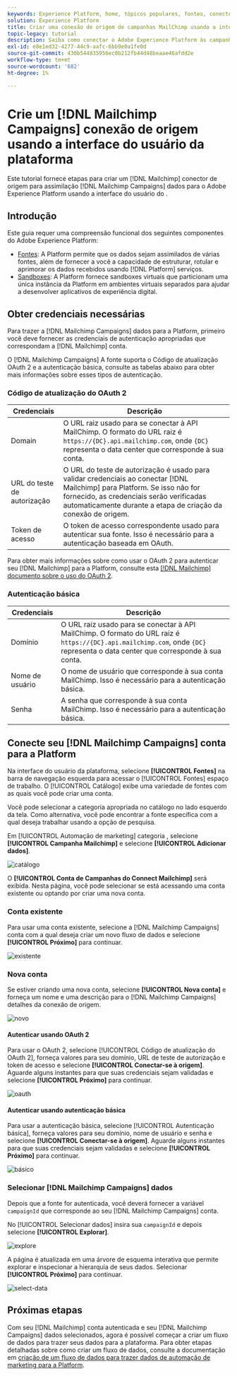 ```yaml
---
keywords: Experience Platform, home, tópicos populares, fontes, conectores, conectores de origem, sdk de fontes, sdk, SDK
solution: Experience Platform
title: Criar uma conexão de origem de campanhas MailChimp usando a interface do usuário da plataforma
topic-legacy: tutorial
description: Saiba como conectar o Adobe Experience Platform às campanhas do MailChimp usando a interface do usuário da plataforma.
exl-id: e8e1ed32-4277-44c9-aafc-6bb9e0a1fe0d
source-git-commit: 430b544835956ec0b212fb44d48beaae46afdd2e
workflow-type: tm+mt
source-wordcount: '682'
ht-degree: 1%

---
```


# Crie um [!DNL Mailchimp Campaigns] conexão de origem usando a interface do usuário da plataforma

Este tutorial fornece etapas para criar um [!DNL Mailchimp] conector de origem para assimilação [!DNL Mailchimp Campaigns] dados para o Adobe Experience Platform usando a interface do usuário do .

## Introdução

Este guia requer uma compreensão funcional dos seguintes componentes do Adobe Experience Platform:

* [Fontes](../../../../home.md): A Platform permite que os dados sejam assimilados de várias fontes, além de fornecer a você a capacidade de estruturar, rotular e aprimorar os dados recebidos usando [!DNL Platform] serviços.
* [Sandboxes](../../../../../sandboxes/home.md): A Platform fornece sandboxes virtuais que particionam uma única instância da Platform em ambientes virtuais separados para ajudar a desenvolver aplicativos de experiência digital.

## Obter credenciais necessárias

Para trazer a [!DNL Mailchimp Campaigns] dados para a Platform, primeiro você deve fornecer as credenciais de autenticação apropriadas que correspondam a [!DNL Mailchimp] conta.

O [!DNL Mailchimp Campaigns] A fonte suporta o Código de atualização OAuth 2 e a autenticação básica, consulte as tabelas abaixo para obter mais informações sobre esses tipos de autenticação.

### Código de atualização do OAuth 2

| Credenciais | Descrição |
| --- | --- |
| Domain | O URL raiz usado para se conectar à API MailChimp. O formato do URL raiz é `https://{DC}.api.mailchimp.com`, onde `{DC}` representa o data center que corresponde à sua conta. |
| URL do teste de autorização | O URL do teste de autorização é usado para validar credenciais ao conectar [!DNL Mailchimp] para Platform. Se isso não for fornecido, as credenciais serão verificadas automaticamente durante a etapa de criação da conexão de origem. |
| Token de acesso | O token de acesso correspondente usado para autenticar sua fonte. Isso é necessário para a autenticação baseada em OAuth. |

Para obter mais informações sobre como usar o OAuth 2 para autenticar seu [!DNL Mailchimp] para a Platform, consulte esta [[!DNL Mailchimp] documento sobre o uso do OAuth 2](https://mailchimp.com/developer/marketing/guides/access-user-data-oauth-2/).

### Autenticação básica

| Credenciais | Descrição |
| --- | --- |
| Domínio | O URL raiz usado para se conectar à API MailChimp. O formato do URL raiz é `https://{DC}.api.mailchimp.com`, onde `{DC}` representa o data center que corresponde à sua conta. |
| Nome de usuário | O nome de usuário que corresponde à sua conta MailChimp. Isso é necessário para a autenticação básica. |
| Senha | A senha que corresponde à sua conta MailChimp. Isso é necessário para a autenticação básica. |

## Conecte seu [!DNL Mailchimp Campaigns] conta para a Platform

Na interface do usuário da plataforma, selecione **[!UICONTROL Fontes]** na barra de navegação esquerda para acessar o [!UICONTROL Fontes] espaço de trabalho. O [!UICONTROL Catálogo] exibe uma variedade de fontes com as quais você pode criar uma conta.

Você pode selecionar a categoria apropriada no catálogo no lado esquerdo da tela. Como alternativa, você pode encontrar a fonte específica com a qual deseja trabalhar usando a opção de pesquisa.

Em [!UICONTROL Automação de marketing] categoria , selecione **[!UICONTROL Campanha Mailchimp]** e selecione **[!UICONTROL Adicionar dados]**.

![catálogo](../../../../images/tutorials/create/mailchimp-campaigns/catalog.png)

O **[!UICONTROL Conta de Campanhas do Connect Mailchimp]** será exibida. Nesta página, você pode selecionar se está acessando uma conta existente ou optando por criar uma nova conta.

### Conta existente

Para usar uma conta existente, selecione a [!DNL Mailchimp Campaigns] conta com a qual deseja criar um novo fluxo de dados e selecione **[!UICONTROL Próximo]** para continuar.

![existente](../../../../images/tutorials/create/mailchimp-campaigns/existing.png)

### Nova conta

Se estiver criando uma nova conta, selecione **[!UICONTROL Nova conta]** e forneça um nome e uma descrição para o [!DNL Mailchimp Campaigns] detalhes da conexão de origem.

![novo](../../../../images/tutorials/create/mailchimp-campaigns/new.png)

#### Autenticar usando OAuth 2

Para usar o OAuth 2, selecione [!UICONTROL Código de atualização do OAuth 2], forneça valores para seu domínio, URL de teste de autorização e token de acesso e selecione **[!UICONTROL Conectar-se à origem]**. Aguarde alguns instantes para que suas credenciais sejam validadas e selecione **[!UICONTROL Próximo]** para continuar.

![oauth](../../../../images/tutorials/create/mailchimp-campaigns/oauth.png)

#### Autenticar usando autenticação básica

Para usar a autenticação básica, selecione [!UICONTROL Autenticação básica], forneça valores para seu domínio, nome de usuário e senha e selecione **[!UICONTROL Conectar-se à origem]**. Aguarde alguns instantes para que suas credenciais sejam validadas e selecione **[!UICONTROL Próximo]** para continuar.

![básico](../../../../images/tutorials/create/mailchimp-campaigns/basic.png)

### Selecionar [!DNL Mailchimp Campaigns] dados

Depois que a fonte for autenticada, você deverá fornecer a variável `campaignId` que corresponde ao seu [!DNL Mailchimp Campaigns] conta.

No [!UICONTROL Selecionar dados] insira sua `campaignId` e depois selecione **[!UICONTROL Explorar]**.

![explore](../../../../images/tutorials/create/mailchimp-campaigns/explore.png)

A página é atualizada em uma árvore de esquema interativa que permite explorar e inspecionar a hierarquia de seus dados. Selecionar **[!UICONTROL Próximo]** para continuar.

![select-data](../../../../images/tutorials/create/mailchimp-campaigns/select-data.png)

## Próximas etapas

Com seu [!DNL Mailchimp] conta autenticada e seu [!DNL Mailchimp Campaigns] dados selecionados, agora é possível começar a criar um fluxo de dados para trazer seus dados para a plataforma. Para obter etapas detalhadas sobre como criar um fluxo de dados, consulte a documentação em [criação de um fluxo de dados para trazer dados de automação de marketing para a Platform](../../dataflow/marketing-automation.md).
